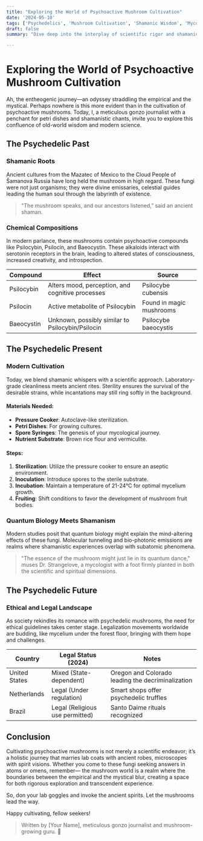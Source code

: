 ```yaml
---
title: "Exploring the World of Psychoactive Mushroom Cultivation"
date: '2024-05-10'
tags: ['Psychedelics', 'Mushroom Cultivation', 'Shamanic Wisdom', 'Mycology', 'Psychoactive Compounds', 'Science', 'Fungi']
draft: false
summary: "Dive deep into the interplay of scientific rigor and shamanic wisdom as we explore the fascinating world of psychoactive mushroom cultivation."

---
```


# Exploring the World of Psychoactive Mushroom Cultivation

Ah, the entheogenic journey—an odyssey straddling the empirical and the mystical. Perhaps nowhere is this more evident than in the cultivation of psychoactive mushrooms. Today, I, a meticulous gonzo journalist with a penchant for petri dishes and shamanistic chants, invite you to explore this confluence of old-world wisdom and modern science.

## The Psychedelic Past

### Shamanic Roots

Ancient cultures from the Mazatec of Mexico to the Cloud People of Šamanova Russia have long held the mushroom in high regard. These fungi were not just organisms; they were divine emissaries, celestial guides leading the human soul through the labyrinth of existence.

> "The mushroom speaks, and our ancestors listened,” said an ancient shaman.

### Chemical Compositions

In modern parlance, these mushrooms contain psychoactive compounds like Psilocybin, Psilocin, and Baeocystin. These alkaloids interact with serotonin receptors in the brain, leading to altered states of consciousness, increased creativity, and introspection.

| Compound    | Effect                                              | Source                  |
|-------------|-----------------------------------------------------|-------------------------|
| Psilocybin  | Alters mood, perception, and cognitive processes   | Psilocybe cubensis      |
| Psilocin    | Active metabolite of Psilocybin                     | Found in magic mushrooms|
| Baeocystin  | Unknown, possibly similar to Psilocybin/Psilocin    | Psilocybe baeocystis    |

## The Psychedelic Present

### Modern Cultivation

Today, we blend shamanic whispers with a scientific approach. Laboratory-grade cleanliness meets ancient rites. Sterility ensures the survival of the desirable strains, while incantations may still ring softly in the background.

#### Materials Needed:

- **Pressure Cooker**: Autoclave-like sterilization.
- **Petri Dishes**: For growing cultures.
- **Spore Syringes**: The genesis of your mycological journey.
- **Nutrient Substrate**: Brown rice flour and vermiculite.

#### Steps:

1. **Sterilization**: Utilize the pressure cooker to ensure an aseptic environment.
2. **Inoculation**: Introduce spores to the sterile substrate.
3. **Incubation**: Maintain a temperature of 21-24°C for optimal mycelium growth.
4. **Fruiting**: Shift conditions to favor the development of mushroom fruit bodies.

### Quantum Biology Meets Shamanism

Modern studies posit that quantum biology might explain the mind-altering effects of these fungi. Мolecular tunneling and bio-photonic emissions are realms where shamanistic experiences overlap with subatomic phenomena.

> "The essence of the mushroom might just lie in its quantum dance," muses Dr. Strangelove, a mycologist with a foot firmly planted in both the scientific and spiritual dimensions.

## The Psychedelic Future

### Ethical and Legal Landscape

As society rekindles its romance with psychedelic mushrooms, the need for ethical guidelines takes center stage. Legalization movements worldwide are budding, like mycelium under the forest floor, bringing with them hope and challenges.

| Country               | Legal Status (2024)              | Notes                                           |
|-----------------------|-----------------------------------|-------------------------------------------------|
| United States         | Mixed (State-dependent)          | Oregon and Colorado leading the decriminalization |
| Netherlands           | Legal (Under regulation)         | Smart shops offer psychedelic truffles            |
| Brazil                | Legal (Religious use permitted)  | Santo Daime rituals recognized                   |

## Conclusion

Cultivating psychoactive mushrooms is not merely a scientific endeavor; it’s a holistic journey that marries lab coats with ancient robes, microscopes with spirit visions. Whether you come to these fungi seeking answers in atoms or omens, remember— the mushroom world is a realm where the boundaries between the empirical and the mystical blur, creating a space for both rigorous exploration and transcendent experience.

So, don your lab goggles and invoke the ancient spirits. Let the mushrooms lead the way.

Happy cultivating, fellow seekers!

> Written by [Your Name], meticulous gonzo journalist and mushroom-growing guru. 🌿